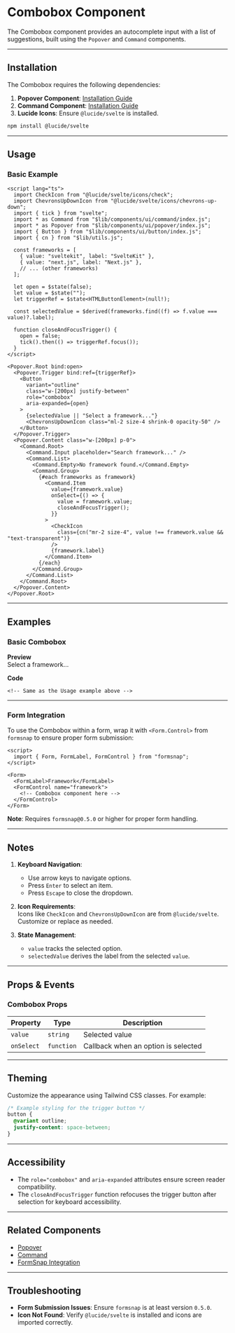 

# Combobox Component

The Combobox component provides an autocomplete input with a list of suggestions, built using the `Popover` and `Command` components.

---

## Installation

The Combobox requires the following dependencies:

1. **Popover Component**: [Installation Guide](popover.md)
2. **Command Component**: [Installation Guide](command.md)
3. **Lucide Icons**: Ensure `@lucide/svelte` is installed.

```bash
npm install @lucide/svelte
```

---

## Usage

### Basic Example

```svelte
<script lang="ts">
  import CheckIcon from "@lucide/svelte/icons/check";
  import ChevronsUpDownIcon from "@lucide/svelte/icons/chevrons-up-down";
  import { tick } from "svelte";
  import * as Command from "$lib/components/ui/command/index.js";
  import * as Popover from "$lib/components/ui/popover/index.js";
  import { Button } from "$lib/components/ui/button/index.js";
  import { cn } from "$lib/utils.js";

  const frameworks = [
    { value: "sveltekit", label: "SvelteKit" },
    { value: "next.js", label: "Next.js" },
    // ... (other frameworks)
  ];

  let open = $state(false);
  let value = $state("");
  let triggerRef = $state<HTMLButtonElement>(null!);

  const selectedValue = $derived(frameworks.find((f) => f.value === value)?.label);

  function closeAndFocusTrigger() {
    open = false;
    tick().then(() => triggerRef.focus());
  }
</script>

<Popover.Root bind:open>
  <Popover.Trigger bind:ref={triggerRef}>
    <Button
      variant="outline"
      class="w-[200px] justify-between"
      role="combobox"
      aria-expanded={open}
    >
      {selectedValue || "Select a framework..."}
      <ChevronsUpDownIcon class="ml-2 size-4 shrink-0 opacity-50" />
    </Button>
  </Popover.Trigger>
  <Popover.Content class="w-[200px] p-0">
    <Command.Root>
      <Command.Input placeholder="Search framework..." />
      <Command.List>
        <Command.Empty>No framework found.</Command.Empty>
        <Command.Group>
          {#each frameworks as framework}
            <Command.Item
              value={framework.value}
              onSelect={() => {
                value = framework.value;
                closeAndFocusTrigger();
              }}
            >
              <CheckIcon
                class={cn("mr-2 size-4", value !== framework.value && "text-transparent")}
              />
              {framework.label}
            </Command.Item>
          {/each}
        </Command.Group>
      </Command.List>
    </Command.Root>
  </Popover.Content>
</Popover.Root>
```

---

## Examples

### Basic Combobox

**Preview**  
Select a framework...

**Code**
```svelte
<!-- Same as the Usage example above -->
```

---

### Form Integration

To use the Combobox within a form, wrap it with `<Form.Control>` from `formsnap` to ensure proper form submission:

```svelte
<script>
  import { Form, FormLabel, FormControl } from "formsnap";
</script>

<Form>
  <FormLabel>Framework</FormLabel>
  <FormControl name="framework">
    <!-- Combobox component here -->
  </FormControl>
</Form>
```

**Note**: Requires `formsnap@0.5.0` or higher for proper form handling.

---

## Notes

1. **Keyboard Navigation**:  
   - Use arrow keys to navigate options.  
   - Press `Enter` to select an item.  
   - Press `Escape` to close the dropdown.

2. **Icon Requirements**:  
   Icons like `CheckIcon` and `ChevronsUpDownIcon` are from `@lucide/svelte`. Customize or replace as needed.

3. **State Management**:  
   - `value` tracks the selected option.  
   - `selectedValue` derives the label from the selected `value`.

---

## Props & Events

### Combobox Props

| Property       | Type      | Description                          |
|----------------|-----------|--------------------------------------|
| `value`        | `string`  | Selected value                       |
| `onSelect`     | `function`| Callback when an option is selected  |

---

## Theming

Customize the appearance using Tailwind CSS classes. For example:

```css
/* Example styling for the trigger button */
button {
  @variant outline;
  justify-content: space-between;
}
```

---

## Accessibility

- The `role="combobox"` and `aria-expanded` attributes ensure screen reader compatibility.
- The `closeAndFocusTrigger` function refocuses the trigger button after selection for keyboard accessibility.

---

## Related Components

- [Popover](popover.md)  
- [Command](command.md)  
- [FormSnap Integration](formsnap.md)

---

## Troubleshooting

- **Form Submission Issues**: Ensure `formsnap` is at least version `0.5.0`.  
- **Icon Not Found**: Verify `@lucide/svelte` is installed and icons are imported correctly.